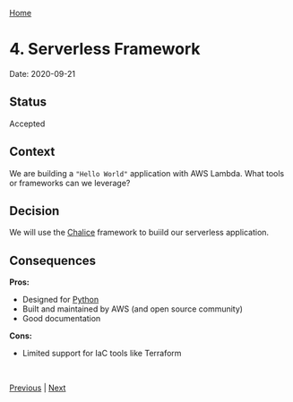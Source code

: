 [Home](../../README.md)


# 4. Serverless Framework

Date: 2020-09-21

## Status

Accepted

## Context

We are building a `"Hello World"` application with AWS Lambda. What
tools or frameworks can we leverage?

## Decision

We will use the [Chalice] framework to buiild our serverless
application.

## Consequences

**Pros:**

* Designed for [Python]
* Built and maintained by AWS (and open source community)
* Good documentation

**Cons:**

* Limited support for IaC tools like Terraform


<br/>

[Previous](003-runtime.md) | [Next](005-test-framework.md)


[Chalice]: https://aws.github.io/chalice/
[Python]: https://www.python.org/downloads/release/python-380/

